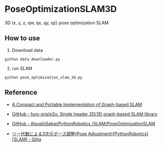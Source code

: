 # PoseOptimizationSLAM3D
3D (x, y, z, qw, qx, qy, qz) pose optimization SLAM

## How to use 
1. Download data  

~~~
python data_downloader.py
~~~

2. run SLAM 

~~~
python pose_optimization_slam_3d.py
~~~

## Reference 
- [A Compact and Portable Implementation of Graph\-based SLAM](https://www.researchgate.net/publication/321287640_A_Compact_and_Portable_Implementation_of_Graph-based_SLAM)  

- [GitHub \- furo\-org/p2o: Single header 2D/3D graph\-based SLAM library](https://github.com/furo-org/p2o)  

- [GitHub \- AtsushiSakai/PythonRobotics
/SLAM/PoseOptimizationSLAM](https://github.com/AtsushiSakai/PythonRobotics/tree/master/SLAM/PoseOptimizationSLAM)

- [リー代数による3次元ポーズ調整\(Pose Adjustment\)\[PythonRobotics\]\[SLAM\] \- Qiita](https://qiita.com/saitosasaki/items/a0540cba994f08bf5e16#comment-3e6588e6b096cc2567d8)
